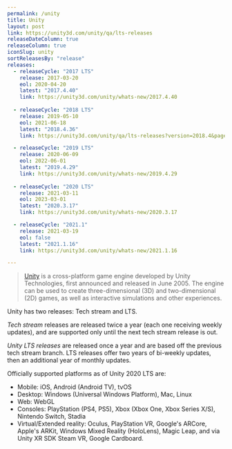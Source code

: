 ```yaml
---
permalink: /unity
title: Unity
layout: post
link: https://unity3d.com/unity/qa/lts-releases
releaseDateColumn: true
releaseColumn: true
iconSlug: unity
sortReleasesBy: "release"
releases:
  - releaseCycle: "2017 LTS"
    release: 2017-03-20
    eol: 2020-04-20
    latest: "2017.4.40"
    link: https://unity3d.com/unity/whats-new/2017.4.40
    
  - releaseCycle: "2018 LTS"
    release: 2019-05-10
    eol: 2021-06-18
    latest: "2018.4.36"
    link: https://unity3d.com/unity/qa/lts-releases?version=2018.4&page=1

  - releaseCycle: "2019 LTS"
    release: 2020-06-09
    eol: 2022-06-01
    latest: "2019.4.29"
    link: https://unity3d.com/unity/whats-new/2019.4.29
   
  - releaseCycle: "2020 LTS"
    release: 2021-03-11
    eol: 2023-03-01
    latest: "2020.3.17"
    link: https://unity3d.com/unity/whats-new/2020.3.17

  - releaseCycle: "2021.1"
    release: 2021-03-19
    eol: false
    latest: "2021.1.16"
    link: https://unity3d.com/unity/whats-new/2021.1.16

---
```

> [Unity](https://unity.com/) is a cross-platform game engine developed by Unity Technologies, first announced and released in June 2005. The engine can be used to create three-dimensional (3D) and two-dimensional (2D) games, as well as interactive simulations and other experiences.

Unity has two releases: Tech stream and LTS.

*Tech stream* releases are released twice a year (each one receiving weekly updates), and are supported only until the next tech stream release is out.

*Unity LTS releases* are released once a year and are based off the previous tech stream branch. LTS releases offer two years of bi-weekly updates, then an additional year of monthly updates.

Officially supported platforms as of Unity 2020 LTS are:

- Mobile: iOS, Android (Android TV), tvOS
- Desktop: Windows (Universal Windows Platform), Mac, Linux
- Web: WebGL
- Consoles: PlayStation (PS4, PS5), Xbox (Xbox One, Xbox Series X/S), Nintendo Switch, Stadia
- Virtual/Extended reality: Oculus, PlayStation VR, Google's ARCore, Apple's ARKit, Windows Mixed Reality (HoloLens), Magic Leap, and via Unity XR SDK Steam VR, Google Cardboard.
